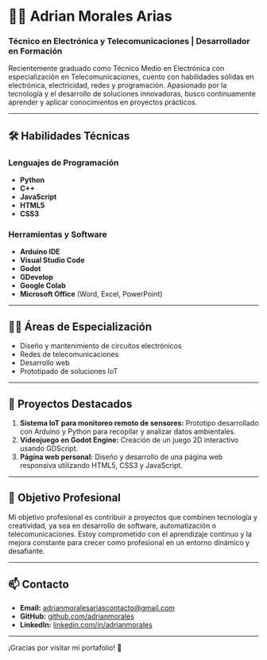 # 👨‍💻 Adrian Morales Arias

### Técnico en Electrónica y Telecomunicaciones | Desarrollador en Formación

Recientemente graduado como Técnico Medio en Electrónica con especialización en Telecomunicaciones, cuento con habilidades sólidas en electrónica, electricidad, redes y programación. Apasionado por la tecnología y el desarrollo de soluciones innovadoras, busco continuamente aprender y aplicar conocimientos en proyectos prácticos.

---

## 🛠️ Habilidades Técnicas

### Lenguajes de Programación
- **Python**
- **C++**
- **JavaScript**
- **HTML5**
- **CSS3**

### Herramientas y Software
- **Arduino IDE**
- **Visual Studio Code**
- **Godot**
- **GDevelop**
- **Google Colab**
- **Microsoft Office** (Word, Excel, PowerPoint)

---

## 🧑‍🔧 Áreas de Especialización
- Diseño y mantenimiento de circuitos electrónicos
- Redes de telecomunicaciones
- Desarrollo web
- Prototipado de soluciones IoT

---

## 🌟 Proyectos Destacados
1. **Sistema IoT para monitoreo remoto de sensores:** Prototipo desarrollado con Arduino y Python para recopilar y analizar datos ambientales.
2. **Videojuego en Godot Engine:** Creación de un juego 2D interactivo usando GDScript.
3. **Página web personal:** Diseño y desarrollo de una página web responsiva utilizando HTML5, CSS3 y JavaScript.

---

## 🎯 Objetivo Profesional
Mi objetivo profesional es contribuir a proyectos que combinen tecnología y creatividad, ya sea en desarrollo de software, automatización o telecomunicaciones. Estoy comprometido con el aprendizaje continuo y la mejora constante para crecer como profesional en un entorno dinámico y desafiante.

---

## 📫 Contacto
- **Email:** [adrianmoralesariascontacto@gmail.com](mailto:adrianmoralesariascontacto@gmail.com)
- **GitHub:** [github.com/adrianmorales](https://github.com/AdrianMoralesArias)
- **LinkedIn:** [linkedin.com/in/adrianmorales](https://www.linkedin.com/in/adrian-morales-arias-3593b733b/)

---

¡Gracias por visitar mi portafolio! 🚀
